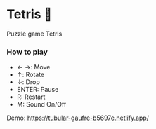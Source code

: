 # Tetris 🧩

Puzzle game Tetris

### How to play

- ← →: Move
- ↑: Rotate
- ↓: Drop
- ENTER: Pause
- R: Restart
- M: Sound On/Off

Demo: https://tubular-gaufre-b5697e.netlify.app/